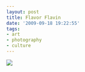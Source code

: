 ```yaml
---
layout: post
title: Flavor Flavin
date: '2009-09-18 19:22:55'
tags:
- art
- photography
- culture
---
```




![](http://lh4.ggpht.com/_8N3MB6ce-Uw/SrNphryKy3I/AAAAAAAAL8Q/L_h0cg0zHBw/s800/DSC07043.JPG)


